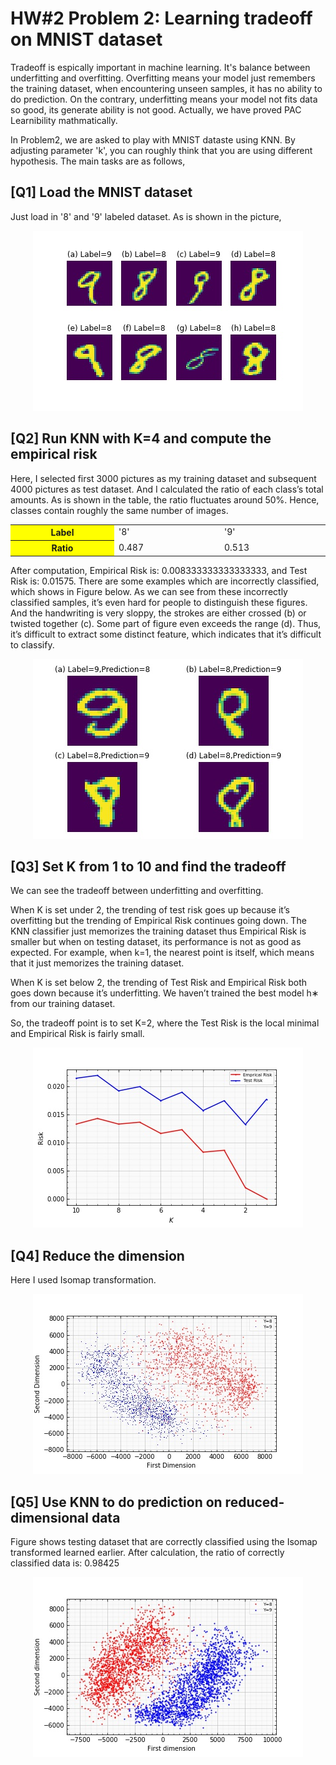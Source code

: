 # HW#2 Problem 2: Learning tradeoff on MNIST dataset

Tradeoff is espically important in machine learning. It's balance between underfitting and overfitting.  Overfitting means
your model just remembers the training dataset, when encountering unseen samples, it has no ability to do prediction.
On the contrary, underfitting means your model not fits data so good, its generate ability is not good.
Actually, we have proved PAC Learnibility mathmatically. 

In Problem2, we are asked to play with MNIST dataste using KNN. By adjusting parameter 'k', you can roughly think that
you are using different hypothesis. The main tasks are as follows,

## [Q1] Load the MNIST dataset

  Just load in '8' and '9' labeled dataset. As is shown in the picture,
<div align=center><img src =https://github.com/masqueraderx/Statistical-Machine-Learning/blob/main/HW%232/Q1.jpg /></div>

## [Q2] Run KNN with K=4 and compute the empirical risk

  Here, I selected first 3000 pictures as my training dataset and subsequent 4000 pictures as test dataset. And I calculated the ratio of each class’s total amounts. As is shown in the table, the ratio fluctuates around 50%. Hence, classes contain roughly the same number of images.
  
<table class="center">
  <tr>
    <th width=10%, bgcolor=yellow >Label</th>
    <td width=10%>'8'</td>
    <td width=10%>'9'</td>
  </tr>
  <tr>
    <th width=10%, bgcolor=yellow >Ratio</th>
    <td width=10%> 0.487</td>
    <td width=10%> 0.513</td>
  </tr>
</table>

After computation, Empirical Risk is: 0.008333333333333333, and Test Risk is: 0.01575. There are some examples which are incorrectly classified, which shows in Figure below. As we can see from these incorrectly classified samples, it’s even hard for people to distinguish these figures. And the handwriting is very sloppy, the strokes are either crossed (b) or twisted together (c). Some part of figure even exceeds the range (d). Thus, it’s difficult to extract some distinct feature, which indicates that it’s difficult to classify.
<div align=center><img src =https://github.com/masqueraderx/Statistical-Machine-Learning/blob/main/HW%232/Q2.jpg /></div>

## [Q3] Set K from 1 to 10 and find the tradeoff

We can see the tradeoff between underfitting and overfitting.

When K is set under 2, the trending of test risk goes up because it’s overfitting but the trending of Empirical Risk continues going down. The KNN classifier just memorizes the training dataset thus Empirical Risk is smaller but when on testing dataset, its performance is not as good as expected. For example, when k=1, the nearest point is itself, which means that it just memorizes the training dataset.

When K is set below 2, the trending of Test Risk and Empirical Risk both goes down because it’s underfitting. We haven’t trained the best model h∗ from our training dataset.

So, the tradeoff point is to set K=2, where the Test Risk is the local minimal and Empirical Risk is fairly small.
<div align=center><img src =https://github.com/masqueraderx/Statistical-Machine-Learning/blob/main/HW%232/Q3.jpg /></div>

## [Q4] Reduce the dimension

Here I used Isomap transformation.
<div align=center><img src =https://github.com/masqueraderx/Statistical-Machine-Learning/blob/main/HW%232/Q4.jpg /></div>

## [Q5] Use KNN to do prediction on reduced-dimensional data

Figure shows testing dataset that are correctly classified using the Isomap transformed learned earlier.
After calculation, the ratio of correctly classified data is: 0.98425
<div align=center><img src =https://github.com/masqueraderx/Statistical-Machine-Learning/blob/main/HW%232/Q5.jpg /></div>
